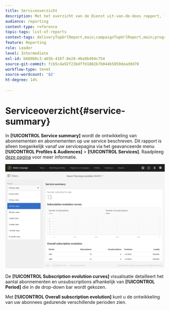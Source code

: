 ```yaml
---
title: Serviceoverzicht
description: Met het overzicht van de Dienst uit-van-de-doos rapport, leer over de evolutie van abonnementen en abonnementen.
audience: reporting
content-type: reference
topic-tags: list-of-reports
context-tags: deliveryTopUrlReport,main;campaignTopUrlReport,main;programTopUrlReport,main
feature: Reporting
role: Leader
level: Intermediate
exl-id: b680b0c3-a65b-416f-8e28-46a9b494c754
source-git-commit: fcb5c4a92f23bdffd1082b7b044b5859dead9d70
workflow-type: tm+mt
source-wordcount: '82'
ht-degree: 14%

---
```


# Serviceoverzicht{#service-summary}

In **[!UICONTROL Service summary]** wordt de ontwikkeling van abonnementen en abonnementen op uw service beschreven.
Dit rapport is alleen toegankelijk vanaf uw servicepagina via het geavanceerde menu **[!UICONTROL Profiles & Audiences]** > **[!UICONTROL Services]**. Raadpleeg [deze pagina](../../audiences/using/monitoring-subscriptions.md#service-reports) voor meer informatie.

![](assets/service-summary.png)

De **[!UICONTROL Subscription evolution curves]** visualisatie detailleert het aantal abonnementen en unsubscriptions afhankelijk van **[!UICONTROL Period]** die in de drop-down bar wordt gekozen.

Met **[!UICONTROL Overall subscription evolution]** kunt u de ontwikkeling van uw abonnees gedurende verschillende perioden zien.
